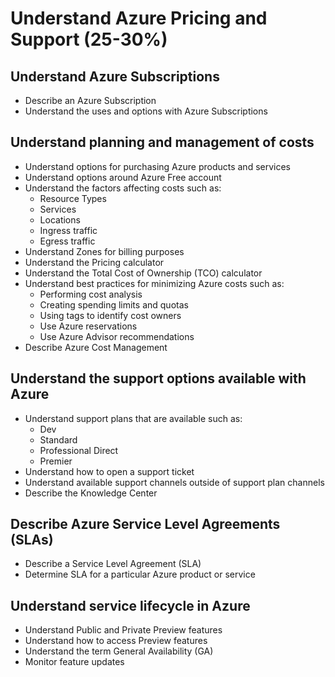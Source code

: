 # Understand Azure Pricing and Support (25-30%)

## Understand Azure Subscriptions

* Describe an Azure Subscription
* Understand the uses and options with Azure Subscriptions

## Understand planning and management of costs

* Understand options for purchasing Azure products and services
* Understand options around Azure Free account
* Understand the factors affecting costs such as:
    * Resource Types
    * Services
    * Locations
    * Ingress traffic
    * Egress traffic
* Understand Zones for billing purposes
* Understand the Pricing calculator
* Understand the Total Cost of Ownership (TCO) calculator
* Understand best practices for minimizing Azure costs such as:
    * Performing cost analysis
    * Creating spending limits and quotas
    * Using tags to identify cost owners
    * Use Azure reservations
    * Use Azure Advisor recommendations
* Describe Azure Cost Management

## Understand the support options available with Azure

* Understand support plans that are available such as:
    * Dev
    * Standard
    * Professional Direct
    * Premier
* Understand how to open a support ticket
* Understand available support channels outside of support plan channels
* Describe the Knowledge Center

## Describe Azure Service Level Agreements (SLAs)

* Describe a Service Level Agreement (SLA)
* Determine SLA for a particular Azure product or service

## Understand service lifecycle in Azure

* Understand Public and Private Preview features
* Understand how to access Preview features
* Understand the term General Availability (GA)
* Monitor feature updates
